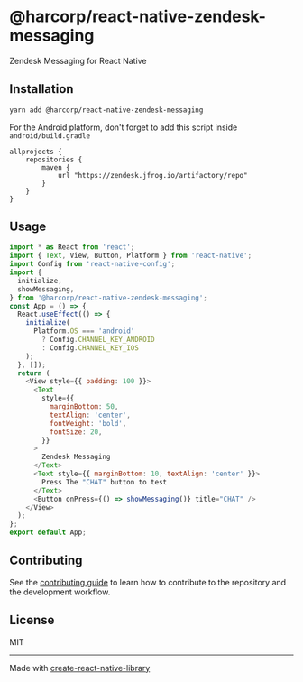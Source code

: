 # @harcorp/react-native-zendesk-messaging

Zendesk Messaging for React Native

## Installation

```sh
yarn add @harcorp/react-native-zendesk-messaging
```

For the Android platform, don't forget to add this script inside `android/build.gradle`
```
allprojects {
    repositories {
        maven {
            url "https://zendesk.jfrog.io/artifactory/repo"
        }
    }
}
```

## Usage

```js
import * as React from 'react';
import { Text, View, Button, Platform } from 'react-native';
import Config from 'react-native-config';
import {
  initialize,
  showMessaging,
} from '@harcorp/react-native-zendesk-messaging';
const App = () => {
  React.useEffect(() => {
    initialize(
      Platform.OS === 'android'
        ? Config.CHANNEL_KEY_ANDROID
        : Config.CHANNEL_KEY_IOS
    );
  }, []);
  return (
    <View style={{ padding: 100 }}>
      <Text
        style={{
          marginBottom: 50,
          textAlign: 'center',
          fontWeight: 'bold',
          fontSize: 20,
        }}
      >
        Zendesk Messaging
      </Text>
      <Text style={{ marginBottom: 10, textAlign: 'center' }}>
        Press The "CHAT" button to test
      </Text>
      <Button onPress={() => showMessaging()} title="CHAT" />
    </View>
  );
};
export default App;
```

## Contributing

See the [contributing guide](CONTRIBUTING.md) to learn how to contribute to the repository and the development workflow.

## License

MIT

---

Made with [create-react-native-library](https://github.com/callstack/react-native-builder-bob)
